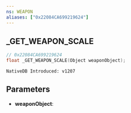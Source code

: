 ```yaml
---
ns: WEAPON
aliases: ["0x22084CA699219624"]
---
```

## _GET_WEAPON_SCALE

```c
// 0x22084CA699219624
float _GET_WEAPON_SCALE(Object weaponObject);
```

```
NativeDB Introduced: v1207
```

## Parameters
* **weaponObject**:

